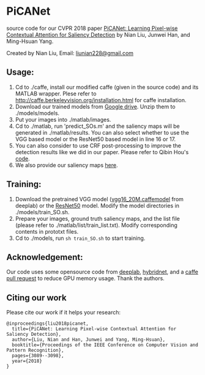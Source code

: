 # PiCANet

source code for our CVPR 2018 paper [PiCANet: Learning Pixel-wise Contextual Attention for Saliency Detection](http://openaccess.thecvf.com/content_cvpr_2018/CameraReady/1251.pdf) 
by Nian Liu, Junwei Han, and Ming-Hsuan Yang.

Created by Nian Liu, Email: liunian228@gmail.com

## Usage:
1. Cd to ./caffe, install our modified caffe (given in the source code) and its MATLAB wrapper. Plese refer to 
http://caffe.berkeleyvision.org/installation.html for caffe installation.
2. Download our trained models from [Google drive](https://drive.google.com/open?id=1sY1SLH-2KXZsVZ3rRYf--QMctXwAP1tQ). Unzip them to ./models/models.
3. Put your images into ./matlab/images.
4. Cd to ./matlab, run 'predict_SOs.m' and the saliency maps will be generated in ./matlab/results. You can also select whether to use the VGG based model or the ResNet50 based model in line 16 or 17.
5. You can also consider to use CRF post-processing to improve the detection results like we did in our paper. Please refer to Qibin Hou's [code](https://github.com/Andrew-Qibin/dss_crf).
6. We also provide our saliency maps [here](https://drive.google.com/open?id=1IXbgSp9g0mp0bN3yY137wzq6UW0Q6CaU).

## Training:
1. Download the pretrained VGG model ([vgg16_20M.caffemodel](http://liangchiehchen.com/projects/Init%20Models.html) from deeplab) or the [ResNet50](https://github.com/KaimingHe/deep-residual-networks) model. Modify the model directories in ./models/train_SO.sh.
2. Prepare your images, ground truth saliency maps, and the list file (please refer to ./matlab/list/train_list.txt). Modify corresponding contents in prototxt files.
3. Cd to ./models, run ```sh train_SO.sh``` to start training.

## Acknowledgement:
Our code uses some opensource code from [deeplab](https://bitbucket.org/aquariusjay/deeplab-public-ver2), [hybridnet](https://github.com/stephenyan1231/caffe-hybridnet), and a [caffe pull request](https://github.com/BVLC/caffe/pull/2016) to reduce GPU memory usage. Thank the authors.


## Citing our work
Please cite our work if it helps your research:
```
@inproceedings{liu2018picanet,
  title={PiCANet: Learning Pixel-wise Contextual Attention for Saliency Detection},
  author={Liu, Nian and Han, Junwei and Yang, Ming-Hsuan},
  booktitle={Proceedings of the IEEE Conference on Computer Vision and Pattern Recognition},
  pages={3089--3098},
  year={2018}
}
```
